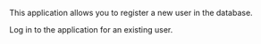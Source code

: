 This application allows you to register a new user in the database.

Log in to the application for an existing user.